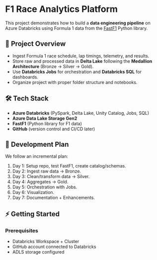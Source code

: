 # F1 Race Analytics Platform

This project demonstrates how to build a **data engineering pipeline** on Azure Databricks using Formula 1 data from the [FastF1](https://docs.fastf1.dev/) Python library.

## 🚀 Project Overview
- Ingest Formula 1 race schedule, lap timings, telemetry, and results.
- Store raw and processed data in **Delta Lake** following the **Medallion Architecture** (Bronze → Silver → Gold).
- Use **Databricks Jobs** for orchestration and **Databricks SQL** for dashboards.
- Organize project with proper folder structure and notebooks.


## 🛠️ Tech Stack
- **Azure Databricks** (PySpark, Delta Lake, Unity Catalog, Jobs, SQL)
- **Azure Data Lake Storage Gen2**
- **FastF1** (Python library for F1 data)
- **GitHub** (version control and CI/CD later)

## 📅 Development Plan
We follow an incremental plan:
1. Day 1: Setup repo, test FastF1, create catalog/schemas.
2. Day 2: Ingest raw data → Bronze.
3. Day 3: Clean/transform data → Silver.
4. Day 4: Aggregates → Gold.
5. Day 5: Orchestration with Jobs.
6. Day 6: Visualization.
7. Day 7: Documentation + Enhancements.

## ⚡ Getting Started
### Prerequisites
- Databricks Workspace + Cluster
- GitHub account connected to Databricks
- ADLS storage configured
